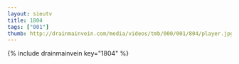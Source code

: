 ```yaml
--- 
layout: sieutv
title: 1804
tags: ["001"]
thumb: http://drainmainvein.com/media/videos/tmb/000/001/804/player.jpg
---
```

{% include drainmainvein key="1804" %} 
